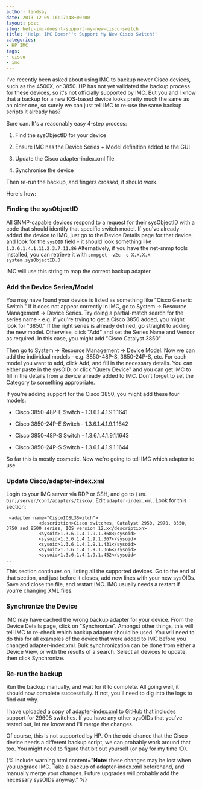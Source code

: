 ```yaml
---
author: lindsay
date: 2013-12-09 16:17:48+00:00
layout: post
slug: help-imc-doesnt-support-my-new-cisco-switch
title: 'Help: IMC Doesn''t Support My New Cisco Switch!'
categories:
- HP IMC
tags:
- cisco
- imc
---
```


I've recently been asked about using IMC to backup newer Cisco devices, such as the 4500X, or 3850. HP has not yet validated the backup process for these devices, so it's not officially supported by IMC. But you and I know that a backup for a new IOS-based device looks pretty much the same as an older one, so surely we can just tell IMC to re-use the same backup scripts it already has?

Sure can. It's a reasonably easy 4-step process:



  1. Find the sysObjectID for your device

  2. Ensure IMC has the Device Series + Model definition added to the GUI

  3. Update the Cisco adapter-index.xml file.

  4. Synchronise the device


Then re-run the backup, and fingers crossed, it should work.

Here's how:



### Finding the sysObjectID



All SNMP-capable devices respond to a request for their sysObjectID with a code that should identify that specific switch model. If you've already added the device to IMC, just go to the Device Details page for that device, and look for the `sysOID` field - it should look something like `1.3.6.1.4.1.11.2.3.7.11.86` Alternatively, if you have the net-snmp tools installed, you can retrieve it with `snmpget -v2c -c X.X.X.X system.sysObjectID.0`

IMC will use this string to map the correct backup adapter.



### Add the Device Series/Model



You may have found your device is listed as something like "Cisco Generic Switch." If it does not appear correctly in IMC, go to System -> Resource Management -> Device Series. Try doing a partial-match search for the series name - e.g. if you're trying to get a Cisco 3850 added, you might look for "3850." If the right series is already defined, go straight to adding the new model. Otherwise, click "Add" and set the Series Name and Vendor as required. In this case, you might add "Cisco Catalyst 3850"

Then go to System -> Resource Management -> Device Model. Now we can add the individual models - e.g. 3850-48P-S, 3850-24P-S, etc. For each model you want to add, click Add, and fill in the necessary details. You can either paste in the sysOID, or click "Query Device" and you can get IMC to fill in the details from a device already added to IMC. Don't forget to set the Category to something appropriate.

If you're adding support for the Cisco 3850, you might add these four models:


  * Cisco 3850-48P-E Switch - 1.3.6.1.4.1.9.1.1641

  * Cisco 3850-24P-E Switch - 1.3.6.1.4.1.9.1.1642

  * Cisco 3850-48P-S Switch - 1.3.6.1.4.1.9.1.1643

  * Cisco 3850-24P-S Switch - 1.3.6.1.4.1.9.1.1644


So far this is mostly cosmetic. Now we're going to tell IMC which adapter to use.



### Update Cisco/adapter-index.xml


Login to your IMC server via RDP or SSH, and go to `[IMC Dir]/server/conf/adapters/Cisco/`. Edit `adapter-index.xml`. Look for this section:


```text
 <adapter name="CiscoIOSL3Switch">
            <description>Cisco switches, Catalyst 2950, 2970, 3550, 3750 and 8500 series, IOS version 12.x</description>
            <sysoid>1.3.6.1.4.1.9.1.368</sysoid>
            <sysoid>1.3.6.1.4.1.9.1.367</sysoid>
            <sysoid>1.3.6.1.4.1.9.1.431</sysoid>
            <sysoid>1.3.6.1.4.1.9.1.366</sysoid>
            <sysoid>1.3.6.1.4.1.9.1.452</sysoid>
...
```


This section continues on, listing all the supported devices. Go to the end of that section, and just before it closes, add new lines with your new sysOIDs. Save and close the file, and restart IMC. IMC usually needs a restart if you're changing XML files.



### Synchronize the Device



IMC may have cached the wrong backup adapter for your device. From the Device Details page, click on "Synchronize". Amongst other things, this will tell IMC to re-check which backup adapter should be used. You will need to do this for all examples of the device that were added to IMC before you changed adapter-index.xml. Bulk synchronization can be done from either a Device View, or with the results of a search. Select all devices to update, then click Synchronize.



### Re-run the backup



Run the backup manually, and wait for it to complete. All going well, it should now complete successfully. If not, you'll need to dig into the logs to find out why.

I have uploaded a copy of [adapter-index.xml to GitHub](https://github.com/NetOpsCommunity/imc-netops/blob/master/adapters/ICC/Cisco/adapter-index.xml) that includes support for 2960S switches. If you have any other sysOIDs that you've tested out, let me know and I'll merge the changes.

Of course, this is not supported by HP. On the odd chance that the Cisco device needs a different backup script, we can probably work around that too. You might need to figure that bit out yourself (or pay for my time :D).

{% include warning.html content="**Note:** these changes may be lost when you upgrade IMC. Take a backup of adapter-index.xml beforehand, and manually merge your changes. Future upgrades will probably add the necessary sysOIDs anyway." %}

